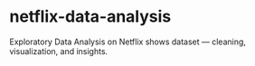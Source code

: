# netflix-data-analysis
Exploratory Data Analysis on Netflix shows dataset — cleaning, visualization, and insights.

